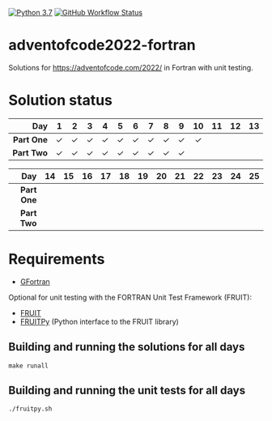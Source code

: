[![Python 3.7](https://hbhbnr.github.io/badges/Fortran-2018-blue-fortran-white.svg)](https://fortran-lang.org/)
[![GitHub Workflow Status](https://github.com/HbHbNr/adventofcode2022-fortran/actions/workflows/codequality.yml/badge.svg)](https://github.com/HbHbNr/adventofcode2022-fortran/actions/workflows/codequality.yml)

# adventofcode2022-fortran
Solutions for https://adventofcode.com/2022/ in Fortran with unit testing.

# Solution status
| **Day**      | **1** | **2** | **3** | **4** | **5** | **6** | **7** | **8** | **9** | **10** | **11** | **12** | **13** |
|-------------:|:-----:|:-----:|:-----:|:-----:|:-----:|:-----:|:-----:|:-----:|:-----:|:------:|:------:|:------:|:------:|
| **Part One** | ✓     | ✓     | ✓     | ✓     | ✓     | ✓     | ✓     | ✓     | ✓     | ✓      |        |        |        |
| **Part Two** | ✓     | ✓     | ✓     | ✓     | ✓     | ✓     | ✓     | ✓     | ✓     |        |        |        |        |

| **Day**      | **14** | **15** | **16** | **17** | **18** | **19** | **20** | **21** | **22** | **23** | **24** | **25** |
|-------------:|:------:|:------:|:------:|:------:|:------:|:------:|:------:|:------:|:------:|:------:|:------:|:------:|
| **Part One** |        |        |        |        |        |        |         |        |        |        |        |        |
| **Part Two** |        |        |        |        |        |        |         |        |        |        |        |        |

# Requirements
* [GFortran](https://gcc.gnu.org/wiki/GFortran)

Optional for unit testing with the FORTRAN Unit Test Framework (FRUIT):
* [FRUIT](https://sourceforge.net/projects/fortranxunit/)
* [FRUITPy](https://github.com/acroucher/FRUITPy) (Python interface to the FRUIT library)

## Building and running the solutions for all days

    make runall

## Building and running the unit tests for all days

    ./fruitpy.sh

